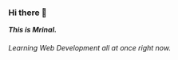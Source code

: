 ### Hi there 👋

<em><strong>This is Mrinal.</strong></em>

<h6>Learning Web Development all at once right now.</h6>
<i class="fab fa-html5"></i>
